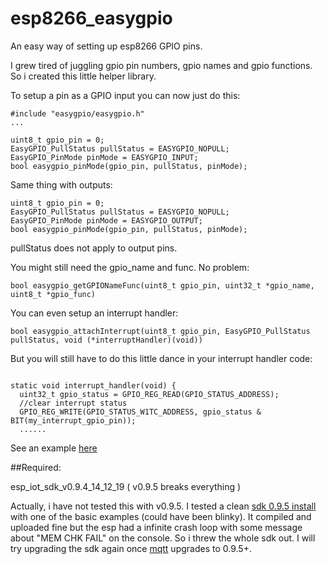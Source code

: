 # esp8266_easygpio
An easy way of setting up esp8266 GPIO pins.

I grew tired of juggling gpio pin numbers, gpio names and gpio functions. So i created this little helper library.

To setup a pin as a GPIO input you can now just do this:

```
#include "easygpio/easygpio.h"
...

uint8_t gpio_pin = 0;
EasyGPIO_PullStatus pullStatus = EASYGPIO_NOPULL;
EasyGPIO_PinMode pinMode = EASYGPIO_INPUT;
bool easygpio_pinMode(gpio_pin, pullStatus, pinMode);
```

Same thing with outputs:
```
uint8_t gpio_pin = 0;
EasyGPIO_PullStatus pullStatus = EASYGPIO_NOPULL;
EasyGPIO_PinMode pinMode = EASYGPIO_OUTPUT;
bool easygpio_pinMode(gpio_pin, pullStatus, pinMode);
```
pullStatus does not apply to output pins.

You might still need the gpio_name and func. No problem:
```
bool easygpio_getGPIONameFunc(uint8_t gpio_pin, uint32_t *gpio_name, uint8_t *gpio_func)
```

You can even setup an interrupt handler:
```
bool easygpio_attachInterrupt(uint8_t gpio_pin, EasyGPIO_PullStatus pullStatus, void (*interruptHandler)(void))
```

But you will still have to do this little dance in your interrupt handler code:
```

static void interrupt_handler(void) {
  uint32_t gpio_status = GPIO_REG_READ(GPIO_STATUS_ADDRESS);
  //clear interrupt status
  GPIO_REG_WRITE(GPIO_STATUS_W1TC_ADDRESS, gpio_status & BIT(my_interrupt_gpio_pin));
  ......
```

See an example [here](https://github.com/eadf/esp8266_digoleserial)

##Required:

esp_iot_sdk_v0.9.4_14_12_19 ( v0.9.5 breaks everything )

Actually, i have not tested this with v0.9.5. I tested a clean [sdk 0.9.5 install](https://github.com/pfalcon/esp-open-sdk) with one of the basic examples (could have been blinky). It compiled and uploaded fine but the esp had a infinite crash loop with some message about "MEM CHK FAIL" on the console. So i threw the whole sdk out. I will try upgrading the sdk again once [mqtt](https://github.com/tuanpmt/esp_mqtt) upgrades to 0.9.5+.
